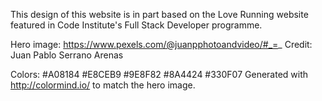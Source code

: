 This design of this website is in part based on the Love Running website featured in Code Institute's Full Stack Developer programme.

Hero image: https://www.pexels.com/@juanpphotoandvideo/#_=_       Credit: Juan Pablo Serrano Arenas

Colors: #A08184 #E8CEB9 #9E8F82 #8A4424 #330F07       Generated with http://colormind.io/ to match the hero image.